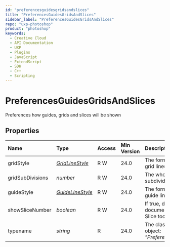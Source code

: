 ```yaml
---
id: "preferencesguidesgridsandslices"
title: "PreferencesGuidesGridsAndSlices"
sidebar_label: "PreferencesGuidesGridsAndSlices"
repo: "uxp-photoshop"
product: "photoshop"
keywords:
  - Creative Cloud
  - API Documentation
  - UXP
  - Plugins
  - JavaScript
  - ExtendScript
  - SDK
  - C++
  - Scripting
---
```


# PreferencesGuidesGridsAndSlices

Preferences how guides, grids and slices will be shown

## Properties

| Name | Type | Access | Min Version | Description |
| :------ | :------ | :------ | :------ | :------ |
| gridStyle | [*GridLineStyle*](/ps_reference/modules/constants/#gridlinestyle) | R W | 24.0 | The formatting style for non-printing grid lines |
| gridSubDivisions | *number* | R W | 24.0 | The whole number by which to subdivide the grid [1,100]. |
| guideStyle | [*GuideLineStyle*](/ps_reference/modules/constants/#guidelinestyle) | R W | 24.0 | The formatting style for non-printing guide lines. |
| showSliceNumber | *boolean* | R W | 24.0 | If true, displays slice numbers in the document window when using the Slice tool. |
| typename | *string* | R | 24.0 | The class name of the referenced object: *&quot;PreferencesGuidesGridsAndSlices&quot;*. |
